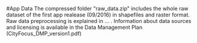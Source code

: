#App Data
The compressed folder "raw_data.zip" includes the whole raw dataset of the first app realease (09/2016) in shapefiles and raster format. Raw data preprocessing is explained in ... . Information about data sources and licensing is available in the Data Management Plan (CityFocus_DMP_version1.pdf) 
